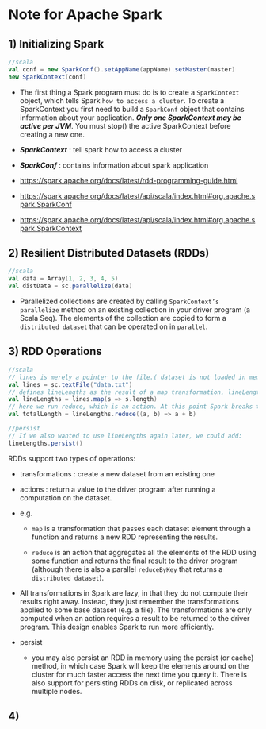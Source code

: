 # Note for Apache Spark 

## 1) Initializing Spark 

```scala
//scala
val conf = new SparkConf().setAppName(appName).setMaster(master)
new SparkContext(conf)
```
- The first thing a Spark program must do is to create a `SparkContext` object, which tells Spark `how to access a cluster`. To create a SparkContext you first need to build a `SparkConf` object that contains information about your application.
***Only one SparkContext may be active per JVM***. You must stop() the active SparkContext before creating a new one.

- ***SparkContext*** : tell spark how to access a cluster 
- ***SparkConf***    : contains information about spark application
- https://spark.apache.org/docs/latest/rdd-programming-guide.html
- https://spark.apache.org/docs/latest/api/scala/index.html#org.apache.spark.SparkConf
- https://spark.apache.org/docs/latest/api/scala/index.html#org.apache.spark.SparkContext

## 2) Resilient Distributed Datasets (RDDs)

```scala
//scala
val data = Array(1, 2, 3, 4, 5)
val distData = sc.parallelize(data)
```
- Parallelized collections are created by calling `SparkContext’s parallelize` method on an existing collection in your driver program (a Scala Seq). The elements of the collection are copied to form a `distributed dataset` that can be operated on in `parallel`.

## 3) RDD Operations

```scala
//scala
// lines is merely a pointer to the file.( dataset is not loaded in memory until there is action on it)
val lines = sc.textFile("data.txt")
// defines lineLengths as the result of a map transformation, lineLengths is not immediately computed, due to laziness.
val lineLengths = lines.map(s => s.length)
// here we run reduce, which is an action. At this point Spark breaks the computation into tasks to run on separate machines, and each machine runs both its part of the map and a local reduction, returning only its answer to the driver program.
val totalLength = lineLengths.reduce((a, b) => a + b)

//persist
// If we also wanted to use lineLengths again later, we could add:
lineLengths.persist()
```

RDDs support two types of operations: 
- transformations : create a new dataset from an existing one
- actions : return a value to the driver program after running a computation on the dataset. 
- e.g. 
    - `map` is a transformation that passes each dataset element through a function and returns a new RDD representing the results.

    - `reduce` is an action that aggregates all the elements of the RDD using some function and returns the final result to the driver program (although there is also a parallel `reduceByKey` that returns a `distributed dataset`).

- All transformations in Spark are lazy, in that they do not compute their results right away. Instead, they just remember the transformations applied to some base dataset (e.g. a file). The transformations are only computed when an action requires a result to be returned to the driver program. This design enables Spark to run more efficiently.

- persist 
    - you may also persist an RDD in memory using the persist (or cache) method, in which case Spark will keep the elements around on the cluster for much faster access the next time you query it. There is also support for persisting RDDs on disk, or replicated across multiple nodes.

## 4) 



